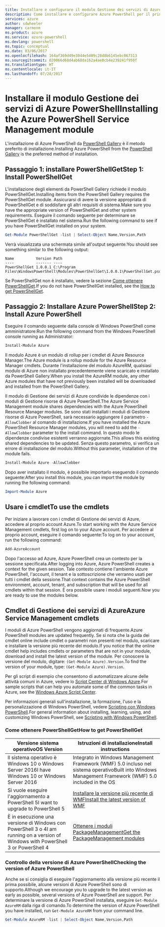 ```yaml
---
title: Installare e configurare il modulo Gestione dei servizi di Azure PowerShell | Documenti di Microsoft
description: Come installare e configurare Azure PowerShell per il primo uso.
services: azure
author: sdwheeler
manager: carmonm
ms.product: azure
ms.service: azure-powershell
ms.devlang: powershell
ms.topic: conceptual
ms.date: 03/06/2017
ms.openlocfilehash: 164af369d49e3044e5409c28d8b6145ebc067313
ms.sourcegitcommit: 020066d68d4ab68da162a4ae0cb4e239241f950f
ms.translationtype: HT
ms.contentlocale: it-IT
ms.lasthandoff: 07/28/2017
---
```

# <a name="installing-the-azure-powershell-service-management-module"></a><span data-ttu-id="c559e-103">Installare il modulo Gestione dei servizi di Azure PowerShell</span><span class="sxs-lookup"><span data-stu-id="c559e-103">Installing the Azure PowerShell Service Management module</span></span>

<span data-ttu-id="c559e-104">L'installazione di Azure PowerShell da [PowerShell Gallery](https://www.powershellgallery.com/) è il metodo preferito di installazione.</span><span class="sxs-lookup"><span data-stu-id="c559e-104">Installing Azure PowerShell from the [PowerShell Gallery](https://www.powershellgallery.com/) is the preferred method of installation.</span></span>

## <a name="step-1-install-powershellget"></a><span data-ttu-id="c559e-105">Passaggio 1: installare PowerShellGet</span><span class="sxs-lookup"><span data-stu-id="c559e-105">Step 1: Install PowerShellGet</span></span>

<span data-ttu-id="c559e-106">L'installazione degli elementi da PowerShell Gallery richiede il modulo PowerShellGet.</span><span class="sxs-lookup"><span data-stu-id="c559e-106">Installing items from the PowerShell Gallery requires the PowerShellGet module.</span></span> <span data-ttu-id="c559e-107">Assicurarsi di avere la versione appropriata di PowerShellGet e di soddisfare gli altri requisiti di sistema.</span><span class="sxs-lookup"><span data-stu-id="c559e-107">Make sure you have the appropriate version of PowerShellGet and other system requirements.</span></span> <span data-ttu-id="c559e-108">Eseguire il comando seguente per determinare se PowerShellGet è installato nel sistema.</span><span class="sxs-lookup"><span data-stu-id="c559e-108">Run the following command to see if you have PowerShellGet installed on your system.</span></span>

```powershell
Get-Module PowerShellGet -list | Select-Object Name,Version,Path
```

<span data-ttu-id="c559e-109">Verrà visualizzata una schermata simile all'output seguente:</span><span class="sxs-lookup"><span data-stu-id="c559e-109">You should see something similar to the following output:</span></span>

```
Name          Version Path
----          ------- ----
PowerShellGet 1.0.0.1 C:\Program Files\WindowsPowerShell\Modules\PowerShellGet\1.0.0.1\PowerShellGet.psd1
```

<span data-ttu-id="c559e-110">Se PowerShellGet non è installato, vedere la sezione [Come ottenere PowerShellGet](#how-to-get-powershellget).</span><span class="sxs-lookup"><span data-stu-id="c559e-110">If you do not have PowerShellGet installed, see the [How to get PowerShellGet](#how-to-get-powershellget).</span></span>

## <a name="step-2-install-azure-powershell"></a><span data-ttu-id="c559e-111">Passaggio 2: Installare Azure PowerShell</span><span class="sxs-lookup"><span data-stu-id="c559e-111">Step 2: Install Azure PowerShell</span></span>

<span data-ttu-id="c559e-112">Eseguire il comando seguente dalla console di Windows PowerShell come amministratore:</span><span class="sxs-lookup"><span data-stu-id="c559e-112">Run the following command from the Windows PowerShell console running as Administrator:</span></span>

```powershell
Install-Module Azure
```

<span data-ttu-id="c559e-113">Il modulo Azure è un modulo di rollup per i cmdlet di Azure Resource Manager.</span><span class="sxs-lookup"><span data-stu-id="c559e-113">The Azure module is a rollup module for the Azure Resource Manager cmdlets.</span></span> <span data-ttu-id="c559e-114">Durante l'installazione del modulo AzureRM, qualsiasi modulo di Azure non installato precedentemente viene scaricato e installato da PowerShell Gallery.</span><span class="sxs-lookup"><span data-stu-id="c559e-114">When you install the AzureRM module, any other Azure modules that have not previously been installed will be downloaded and installed from the PowerShell Gallery.</span></span>

<span data-ttu-id="c559e-115">Il modulo di Gestione dei servizi di Azure condivide le dipendenze con i moduli di Gestione risorse di Azure PowerShell.</span><span class="sxs-lookup"><span data-stu-id="c559e-115">The Azure Service Management module shares dependencies with the Azure PowerShell Resource Manager modules.</span></span> <span data-ttu-id="c559e-116">Se sono stati installati i moduli di Gestione risorse di Azure PowerShell, sarà necessario aggiungere il parametro `-AllowClobber` al comando di installazione.</span><span class="sxs-lookup"><span data-stu-id="c559e-116">If you have installed the Azure PowerShell Resource Manager modules, you will need to add the `-AllowClobber` parameter to the install command.</span></span> <span data-ttu-id="c559e-117">In questo modo le dipendenze condivise esistenti verranno aggiornate.</span><span class="sxs-lookup"><span data-stu-id="c559e-117">This allows this existing shared dependencies to be updated.</span></span> <span data-ttu-id="c559e-118">Senza questo parametro, si verifica un errore di installazione del modulo.</span><span class="sxs-lookup"><span data-stu-id="c559e-118">Without this parameter, installation of the module fails.</span></span>

```powershell
Install-Module Azure -AllowClobber
```

<span data-ttu-id="c559e-119">Dopo aver installato il modulo, è possibile importarlo eseguendo il comando seguente:</span><span class="sxs-lookup"><span data-stu-id="c559e-119">After you install this module, you can import the module by running the following command:</span></span>

```powershell
Import-Module Azure
```

## <a name="to-use-the-cmdlets"></a><span data-ttu-id="c559e-120">Usare i cmdlet</span><span class="sxs-lookup"><span data-stu-id="c559e-120">To use the cmdlets</span></span>

<span data-ttu-id="c559e-121">Per iniziare a lavorare con i cmdlet di Gestione dei servizi di Azure, accedere al proprio account Azure.</span><span class="sxs-lookup"><span data-stu-id="c559e-121">To start working with the Azure Service Management cmdlets, first log on to your Azure account.</span></span> <span data-ttu-id="c559e-122">Per accedere al proprio account, eseguire il comando seguente:</span><span class="sxs-lookup"><span data-stu-id="c559e-122">To log on to your account, run the following command:</span></span>

```powershell
Add-AzureAccount
```

<span data-ttu-id="c559e-123">Dopo l'accesso ad Azure, Azure PowerShell crea un contesto per la sessione specificata.</span><span class="sxs-lookup"><span data-stu-id="c559e-123">After logging into Azure, Azure PowerShell creates a context for the given session.</span></span> <span data-ttu-id="c559e-124">Tale contesto contiene l'ambiente Azure PowerShell, l'account, il tenant e la sottoscrizione che verranno usati per tutti i cmdlet della sessione.</span><span class="sxs-lookup"><span data-stu-id="c559e-124">That context contains the Azure PowerShell environment, account, tenant, and subscription that will be used for all cmdlets within that session.</span></span> <span data-ttu-id="c559e-125">È ora possibile usare i moduli seguenti.</span><span class="sxs-lookup"><span data-stu-id="c559e-125">Now you are ready to use the modules below.</span></span>

## <a name="azure-service-management-cmdlets"></a><span data-ttu-id="c559e-126">Cmdlet di Gestione dei servizi di Azure</span><span class="sxs-lookup"><span data-stu-id="c559e-126">Azure Service Management cmdlets</span></span>

<span data-ttu-id="c559e-127">I moduli di Azure PowerShell vengono aggiornati di frequente.</span><span class="sxs-lookup"><span data-stu-id="c559e-127">Azure PowerShell modules are updated frequently.</span></span> <span data-ttu-id="c559e-128">Se si nota che la guida dei cmdlet online include cmdlet o parametri non presenti nel modulo, scaricare e installare la versione più recente del modulo.</span><span class="sxs-lookup"><span data-stu-id="c559e-128">If you notice that the online cmdlet help includes cmdlets or parameters that are not in your module, download and install the latest version of the module.</span></span> <span data-ttu-id="c559e-129">Per conoscere la versione del modulo, digitare: `(Get-Module Azure).Version`.</span><span class="sxs-lookup"><span data-stu-id="c559e-129">To find the version of your module, type: `(Get-Module Azure).Version`.</span></span>

<span data-ttu-id="c559e-130">Per gli script di esempio che consentono di automatizzare alcune delle attività comuni in Azure, vedere lo [Script Center di Windows Azure](http://www.windowsazure.com/documentation/scripts/).</span><span class="sxs-lookup"><span data-stu-id="c559e-130">For sample scripts that can help you automate some of the common tasks in Azure, see the [Windows Azure Script Center](http://www.windowsazure.com/documentation/scripts/).</span></span>

<span data-ttu-id="c559e-131">Per informazioni generali sull'installazione, la formazione, l'uso e la personalizzazione di Windows PowerShell, vedere [Scripting con Windows PowerShell](http://go.microsoft.com/fwlink/p/?linkid=320210).</span><span class="sxs-lookup"><span data-stu-id="c559e-131">For general information about installing, learning, using, and customizing Windows PowerShell, see [Scripting with Windows PowerShell](http://go.microsoft.com/fwlink/p/?linkid=320210).</span></span>

### <a name="how-to-get-powershellget"></a><span data-ttu-id="c559e-132">Come ottenere PowerShellGet</span><span class="sxs-lookup"><span data-stu-id="c559e-132">How to get PowerShellGet</span></span>

|<span data-ttu-id="c559e-133">Versione sistema operativo</span><span class="sxs-lookup"><span data-stu-id="c559e-133">OS Version</span></span>|<span data-ttu-id="c559e-134">Istruzioni di installazione</span><span class="sxs-lookup"><span data-stu-id="c559e-134">Install instructions</span></span>|
|---|---|
|<span data-ttu-id="c559e-135">Il sistema operativo è Windows 10 o Windows Server 2016</span><span class="sxs-lookup"><span data-stu-id="c559e-135">I have Windows 10 or Windows Server 2016</span></span>|<span data-ttu-id="c559e-136">Integrato in Windows Management Framework (WMF) 5.0 incluso nel sistema operativo</span><span class="sxs-lookup"><span data-stu-id="c559e-136">Built into Windows Management Framework (WMF) 5.0 included in the OS</span></span>|
|<span data-ttu-id="c559e-137">Si vuole eseguire l'aggiornamento a PowerShell 5</span><span class="sxs-lookup"><span data-stu-id="c559e-137">I want to upgrade to PowerShell 5</span></span>|[<span data-ttu-id="c559e-138">Installare la versione più recente di WMF</span><span class="sxs-lookup"><span data-stu-id="c559e-138">Install the latest version of WMF</span></span>](https://www.microsoft.com/en-us/download/details.aspx?id=54616)|
|<span data-ttu-id="c559e-139">È in esecuzione una versione di Windows con PowerShell 3 o 4</span><span class="sxs-lookup"><span data-stu-id="c559e-139">I am running on a version of Windows with PowerShell 3 or PowerShell 4</span></span>|[<span data-ttu-id="c559e-140">Ottenere i moduli PackageManagement</span><span class="sxs-lookup"><span data-stu-id="c559e-140">Get the PackageManagement modules</span></span>](http://go.microsoft.com/fwlink/?LinkID=746217)|

<a id="helpmechoose"></a>
### <a name="checking-the-version-of-azure-powershell"></a><span data-ttu-id="c559e-141">Controllo della versione di Azure PowerShell</span><span class="sxs-lookup"><span data-stu-id="c559e-141">Checking the version of Azure PowerShell</span></span>

<span data-ttu-id="c559e-142">Anche se si consiglia di eseguire l'aggiornamento alla versione più recente il prima possibile, alcune versioni di Azure PowerShell sono di supporto.</span><span class="sxs-lookup"><span data-stu-id="c559e-142">Although we encourage you to upgrade to the latest version as early as possible, several versions of Azure PowerShell are support.</span></span> <span data-ttu-id="c559e-143">Per determinare la versione di Azure PowerShell installata, eseguire `Get-Module AzureRM` dalla riga di comando.</span><span class="sxs-lookup"><span data-stu-id="c559e-143">To determine the version of Azure PowerShell you have installed, run `Get-Module AzureRM` from your command line.</span></span>

```powershell
Get-Module AzureRM -list | Select-Object Name,Version,Path
```

